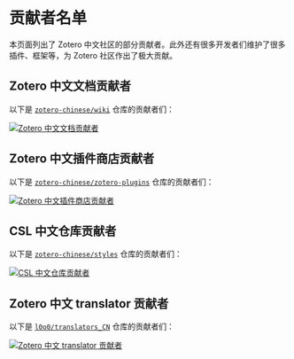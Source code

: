 # 贡献者名单

本页面列出了 Zotero 中文社区的部分贡献者。此外还有很多开发者们维护了很多插件、框架等，为 Zotero 社区作出了极大贡献。

## Zotero 中文文档贡献者

以下是 [`zotero-chinese/wiki`](https://github.com/zotero-chinese/wiki) 仓库的贡献者们：

<!-- [![contributors](https://contrib.rocks/image?repo=zotero-chinese/wiki)](https://github.com/zotero-chinese/wiki/graphs/contributors) -->

[![Zotero 中文文档贡献者](https://zotero-chinese.com/contributors_zotero-chinese_wiki.svg)](https://github.com/zotero-chinese/wiki/graphs/contributors)

## Zotero 中文插件商店贡献者

以下是 [`zotero-chinese/zotero-plugins`](https://github.com/zotero-chinese/zotero-plugins) 仓库的贡献者们：

[![Zotero 中文插件商店贡献者](https://zotero-chinese.com/contributors_zotero-chinese_zotero-plugins.svg)](https://github.com/zotero-chinese/zotero-plugins/graphs/contributors)

## CSL 中文仓库贡献者

以下是 [`zotero-chinese/styles`](https://github.com/zotero-chinese/styles) 仓库的贡献者们：

[![CSL 中文仓库贡献者](https://zotero-chinese.com/contributors_zotero-chinese_styles.svg)](https://github.com/zotero-chinese/styles/graphs/contributors)

## Zotero 中文 translator 贡献者

以下是 [`l0o0/translators_CN`](https://github.com/l0o0/translators_CN) 仓库的贡献者们：

[![Zotero 中文 translator 贡献者](https://zotero-chinese.com/contributors_l0o0_translators_CN.svg)](https://github.com/l0o0/translators_CN/graphs/contributors)

